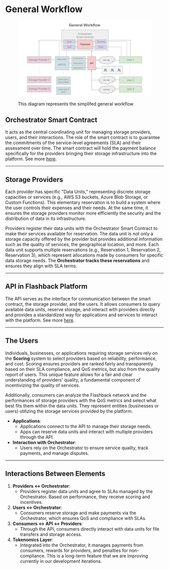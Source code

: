 # General Workflow

<figure><img src="../../.gitbook/assets/Flashback Ecosystem Diagrams (2).jpg" alt=""><figcaption><p>This diagram represents the simplifed general workflow</p></figcaption></figure>

## **Orchestrator Smart Contract**

It acts as the central coordinating unit for managing storage providers, users, and their interactions. The role of the smart contract is to guarantee the commitments of the service-level agreements (SLA) and their assessment over time. The smart contract will hold the payment balance specifically for the providers bringing their storage infrastructure into the platform. See more [here](smart-contract.md).

***

## **Storage Providers**

Each provider has specific "Data Units," representing discrete storage capacities or services (e.g., AWS S3 buckets, Azure Blob Storage, or Custom Functions). This elementary reservation is to build a system where the user controls their expenses and their needs. At the same time, it ensures the storage providers monitor more efficiently the security and the distribution of data in its infrastructure.

Providers register their data units with the Orchestrator Smart Contract to make their services available for reservation. The data unit is not only a storage capacity offered by the provider but provides additional information such as the quality of services, the geographical location, and more. Each data unit supports multiple reservations (e.g., Reservation 1, Reservation 2, Reservation 3), which represent allocations made by consumers for specific data storage needs. The **Orchestrator tracks these reservations** and ensures they align with SLA terms.

***

## **API in Flashback Platform**

The API serves as the interface for communication between the smart contract, the storage provider, and the users. It allows consumers to query available data units, reserve storage, and interact with providers directly and provides a standardized way for applications and services to interact with the platform. See more [here](api-service.md).

***

## The Users

Individuals, businesses, or applications requiring storage services rely on the **Scoring** system to select providers based on reliability, performance, and cost. Scoring ensures providers are ranked fairly and transparently based on their SLA compliance, and QoS metrics, but also from the quality report of users. This unique feature allows for a fair and clear understanding of providers' quality, a fundamental component of incentivizing the quality of services.

Additionally, consumers can analyze the Flashback network and the performances of storage providers with the QoS metrics and select what best fits them within the data units. They represent entities (businesses or users) utilizing the storage services provided by the platform.

* **Applications**:
  * Applications connect to the API to manage their storage needs.
  * Apps can reserve data units and interact with multiple providers through the API.
* **Interaction with Orchestrator**:
  * Users rely on the Orchestrator to ensure service quality, track payments, and manage disputes.

***

## **Interactions Between Elements**

1. **Providers ↔ Orchestrator**:
   * Providers register data units and agree to SLAs managed by the Orchestrator. Based on performance, they receive scoring and incentives.
2. **Users ↔ Orchestrator**:
   * Consumers reserve storage and make payments via the Orchestrator, which ensures QoS and compliance with SLAs.
3. **Consumers ↔ API ↔ Providers**:
   * Through the API, consumers directly interact with data units for file transfers and storage access.
4. **Tokenomics Layer**:
   * Integrated into the Orchestrator, it manages payments from consumers, rewards for providers, and penalties for non-compliance. This is a long-term feature that we are improving currently in our development iterations.

